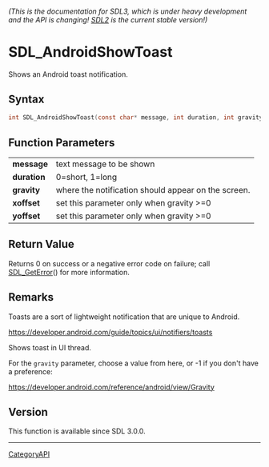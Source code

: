 ###### (This is the documentation for SDL3, which is under heavy development and the API is changing! [SDL2](https://wiki.libsdl.org/SDL2/) is the current stable version!)
# SDL_AndroidShowToast

Shows an Android toast notification.

## Syntax

```c
int SDL_AndroidShowToast(const char* message, int duration, int gravity, int xoffset, int yoffset);

```

## Function Parameters

|                  |                                                     |
| ---------------- | --------------------------------------------------- |
| **message**      | text message to be shown                            |
| **duration**     | 0=short, 1=long                                     |
| **gravity**      | where the notification should appear on the screen. |
| **xoffset**      | set this parameter only when gravity >=0            |
| **yoffset**      | set this parameter only when gravity >=0            |

## Return Value

Returns 0 on success or a negative error code on failure; call
[SDL_GetError](SDL_GetError)() for more information.

## Remarks

Toasts are a sort of lightweight notification that are unique to Android.

https://developer.android.com/guide/topics/ui/notifiers/toasts

Shows toast in UI thread.

For the `gravity` parameter, choose a value from here, or -1 if you don't
have a preference:

https://developer.android.com/reference/android/view/Gravity

## Version

This function is available since SDL 3.0.0.

----
[CategoryAPI](CategoryAPI)

